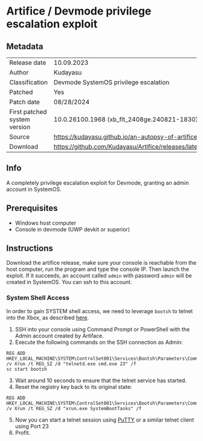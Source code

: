 # Artifice / Devmode privilege escalation exploit

## Metadata
|                             |                                                     |
|-----------------------------|-----------------------------------------------------|
|Release date                 |10.09.2023                                           |
|Author                       |Kudayasu                                             |
|Classification               |Devmode SystemOS privilege escalation                |
|Patched                      |Yes                                                  |
|Patch date                   |08/28/2024                                           |
|First patched system version |10.0.26100.1968 (xb_flt_2408ge.240821-1830)          |
|Source                       |https://kudayasu.github.io/an-autopsy-of-artifice/   |
|Download                     |https://github.com/Kudayasu/Artifice/releases/latest |

## Info
A completely privilege escalation exploit for Devmode, granting an admin account in SystemOS.

## Prerequisites
- Windows host computer
- Console in devmode (UWP devkit or superior)

## Instructions
Download the artifice release, make sure your console is reachable from the host computer, run the program and type the console IP. Then launch the exploit.
If it succeeds, an account called `admin` with password `admin` will be created in SystemOS. You can ssh to this account.

### System Shell Access
In order to gain SYSTEM shell access, we need to leverage `bootsh` to telnet into the Xbox, as described [here](https://xboxoneresearch.github.io/wiki/exploits/devmode-priv-escalation-vsprofiling/).

1. SSH into your console using Command Prompt or PowerShell with the Admin account created by Artiface.
2. Execute the following commands on the SSH connection as Admin:
```
REG ADD HKEY_LOCAL_MACHINE\SYSTEM\ControlSet001\Services\Bootsh\Parameters\Commands /v Xrun /t REG_SZ /d "telnetd.exe cmd.exe 23" /f
sc start bootsh
```
3. Wait around 10 seconds to ensure that the telnet service has started.
4. Reset the registry key back to its original state:
```
REG ADD HKEY_LOCAL_MACHINE\SYSTEM\ControlSet001\Services\Bootsh\Parameters\Commands /v Xrun /t REG_SZ /d "xrun.exe SystemBootTasks" /f
```
5. Now you can start a telnet session using [PuTTY](https://www.chiark.greenend.org.uk/~sgtatham/putty/latest.html) or a similar telnet client using Port 23
6. Profit.

